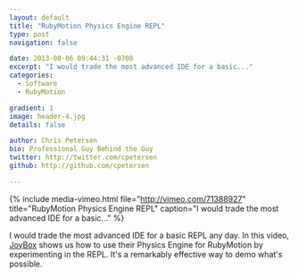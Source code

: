 ```yaml
---
layout: default
title: "RubyMotion Physics Engine REPL"
type: post
navigation: false

date: 2013-08-06 09:44:31 -0700
excerpt: "I would trade the most advanced IDE for a basic..."
categories:
  - Software
  - RubyMotion

gradient: 1
image: header-4.jpg
details: false

author: Chris Petersen
bio: Professional Guy Behind the Guy
twitter: http://twitter.com/cpetersen
github: http://github.com/cpetersen

---
```


{% include media-vimeo.html file="http://vimeo.com/71388927" title="RubyMotion Physics Engine REPL" caption="I would trade the most advanced IDE for a basic..." %}

I would trade the most advanced IDE for a basic REPL any day. In this video,  [JoyBox](http://joybox.io/)  shows us how to use their Physics Engine for RubyMotion by experimenting in the REPL. It's a remarkably effective way to demo what's possible.


